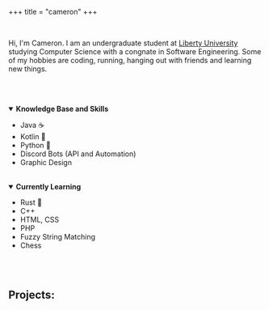 +++
title = "cameron"
+++

<br>

Hi, I'm Cameron. I am an undergraduate student at [Liberty University](https://www.liberty.edu) studying Computer Science with a congnate in Software Engineering.
Some of my hobbies are coding, running, hanging out with friends and learning new things.

<br><br>
<details open>
    <summary>
        <b>
            Knowledge Base and Skills
        </b>
    </summary>

- Java ☕
- Kotlin 💜
- Python 🐍
- Discord Bots (API and Automation)
- Graphic Design
</details>

<br>
<details open>
    <summary>
        <b>
            Currently Learning
        </b>
    </summary>

- Rust 🦀
- C++
- HTML, CSS
- PHP
- Fuzzy String Matching
- Chess

</details>
<br><br>

## Projects:
<br>
<div id="github-data" class="github-data"></div>
<script src="github.js"></script>